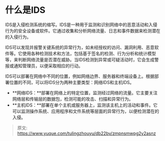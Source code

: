# 什么是IDS

IDS是入侵检测系统的缩写。IDS是一种用于监测和识别网络中的恶意活动和入侵行为的安全设备或软件。它通过收集和分析网络流量、日志和事件数据来检测潜在的入侵行为。

IDS可以发现并报警关键系统的异常行为，如未经授权的访问、漏洞利用、恶意软件等。它使用各种检测技术和方法，包括基于签名的检测、行为分析和统计模型等，来判断网络流量是否潜在威胁。当IDS检测到异常或可疑活动时，它会生成警报或通知管理员，以便采取相应的行动。

IDS可以部署在网络中不同的位置，例如网络边界、服务器和终端设备上。根据部署位置的不同，可以将IDS分为两种主要类型：网络IDS和主机IDS。

+ **网络IDS：**部署在网络上的特定位置，监测经过网络的流量。它主要关注网络层和传输层的数据包，检测可能的攻击、扫描和异常行为。
+ **主机IDS：**部署在单个主机或服务器上，监测该主机上的活动和事件。它可以监测操作系统、应用程序和文件系统等层面的异常行为，以便检测潜在的入侵。



> 原文: <https://www.yuque.com/tulingzhouyu/db22bv/zmpnsmwpg2y2asnz>